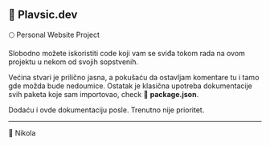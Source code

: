 ## 🌲 Plavsic.dev

🌕 Personal Website Project

Slobodno možete iskoristiti code koji vam se sviđa tokom rada na ovom projektu u nekom od svojih sopstvenih.

Većina stvari je prilično jasna, a pokušaću da ostavljam komentare tu i tamo gde možda bude nedoumice. Ostatak je klasična upotreba dokumentacije svih paketa koje sam importovao, check 🌠 **package.json**.

Dodaću i ovde dokumentaciju posle. Trenutno nije prioritet.

---

🍺 Nikola

